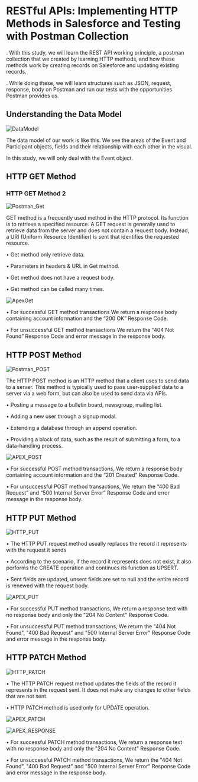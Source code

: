 # RESTful APIs: Implementing HTTP Methods in Salesforce and Testing with Postman Collection 

. With this study, we will learn the REST API working principle, a postman collection that we created by learning HTTP methods, and how these methods work by creating records on Salesforce and updating existing records.

. While doing these, we will learn structures such as JSON, request, response, body on Postman and run our tests with the opportunities Postman provides us.



## Understanding the Data Model

![DataModel](https://github.com/yusufacarr18/REST-API-Integration-HTTP-Methods-In-Salesforce-with-Postman-Testing/blob/main/images/UnderstandingDataModel.png)
 
The data model of our work is like this. We see the areas of the Event and Participant objects, fields and their relationship with each other in the visual.

In this study, we will only deal with the Event object.




## HTTP GET Method
### HTTP GET Method 2
![Postman_Get](https://github.com/yusufacarr18/REST-API-Integration-HTTP-Methods-In-Salesforce-with-Postman-Testing/blob/main/images/Postman_Get.gif)

GET method is a frequently used method in the HTTP protocol. Its function is to retrieve a specified resource. A GET request is generally used to retrieve data from the server and does not contain a request body. Instead, a URI (Uniform Resource Identifier) is sent that identifies the requested resource.

•	Get method only retrieve data.

•	Parameters in headers & URL in Get method.

•	Get method does not have a request body.

•	Get method can be called many times.

![ApexGet](https://github.com/yusufacarr18/REST-API-Integration-HTTP-Methods-In-Salesforce-with-Postman-Testing/blob/main/images/ApexGetMethod.png)

•	For successful GET method transactions We return a response body containing account information and the “200 OK” Response Code.

•	For unsuccessful GET method transactions We return the “404 Not Found” Response Code and error message in the response body.




## HTTP POST Method

 ![Postman_POST](https://github.com/yusufacarr18/REST-API-Integration-HTTP-Methods-In-Salesforce-with-Postman-Testing/blob/main/images/Postman_Post.gif)

The HTTP POST method is an HTTP method that a client uses to send data to a server. This method is typically used to pass user-supplied data to a server via a web form, but can also be used to send data via APIs.

• Posting a message to a bulletin board, newsgroup, mailing list.

• Adding a new user through a signup modal.

• Extending a database through an append operation.

• Providing a block of data, such as the result of submitting a form, to a data-handling process.

  ![APEX_POST](https://github.com/yusufacarr18/REST-API-Integration-HTTP-Methods-In-Salesforce-with-Postman-Testing/blob/main/images/ApexPostMethod.png)

•	For successful POST method transactions, We return a response body containing account information and the “201 Created” Response Code.

•	For unsuccessful POST method transactions, We return the “400 Bad Request” and “500 Internal Server Error” Response Code and error message in the response body.




## HTTP PUT Method

 ![HTTP_PUT](https://github.com/yusufacarr18/REST-API-Integration-HTTP-Methods-In-Salesforce-with-Postman-Testing/blob/main/images/HTTPPutMethod.png)

•	The HTTP PUT request method usually replaces the record it represents with the request it sends

•	According to the scenario, if the record it represents does not exist, it also performs the CREATE operation and continues its function as UPSERT.

•	Sent fields are updated, unsent fields are set to null and the entire record is renewed with the request body.

  ![APEX_PUT](https://github.com/yusufacarr18/REST-API-Integration-HTTP-Methods-In-Salesforce-with-Postman-Testing/blob/main/images/ApexPutMethod.png)

•	For successful PUT method transactions, We return a response text with no response body and only the "204 No Content" Response Code.

•	For unsuccessful PUT method transactions, We return the "404 Not Found", "400 Bad Request" and "500 Internal Server Error" Response Code and error message in the response body.

 



## HTTP PATCH Method

 ![HTTP_PATCH](https://github.com/yusufacarr18/REST-API-Integration-HTTP-Methods-In-Salesforce-with-Postman-Testing/blob/main/images/HTTPPatchMethod.png)
 
•	The HTTP PATCH request method updates the fields of the record it represents in the request sent. It does not make any changes to other fields that are not sent.

•	HTTP PATCH method is used only for UPDATE operation. 

  ![APEX_PATCH](https://github.com/yusufacarr18/REST-API-Integration-HTTP-Methods-In-Salesforce-with-Postman-Testing/blob/main/images/ApexPatchMethod.png)

  ![APEX_RESPONSE](https://github.com/yusufacarr18/REST-API-Integration-HTTP-Methods-In-Salesforce-with-Postman-Testing/blob/main/images/ApexResponseMethod.png)

•	For successful PATCH method transactions, We return a response text with no response body and only the "204 No Content" Response Code.

•	For unsuccessful PATCH method transactions, We return the "404 Not Found", "400 Bad Request" and "500 Internal Server Error" Response Code and error message in the response body.





 


